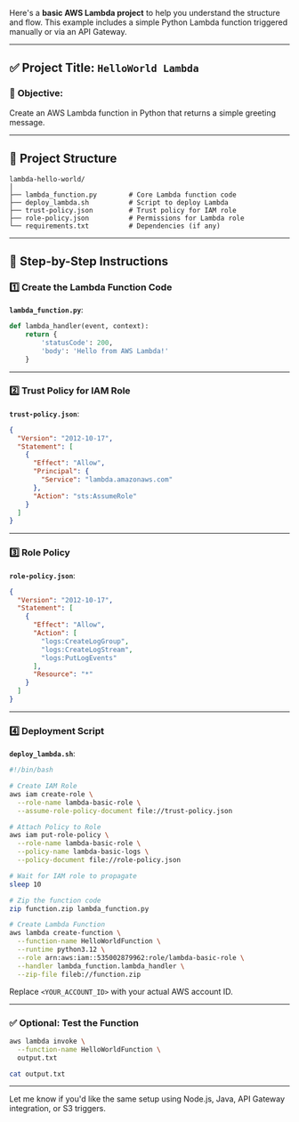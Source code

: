 Here's a **basic AWS Lambda project** to help you understand the structure and flow. This example includes a simple Python Lambda function triggered manually or via an API Gateway.

---

## ✅ **Project Title**: `HelloWorld Lambda`

### 🎯 **Objective**:

Create an AWS Lambda function in Python that returns a simple greeting message.

---

## 📁 **Project Structure**

```
lambda-hello-world/
│
├── lambda_function.py        # Core Lambda function code
├── deploy_lambda.sh          # Script to deploy Lambda
├── trust-policy.json         # Trust policy for IAM role
├── role-policy.json          # Permissions for Lambda role
└── requirements.txt          # Dependencies (if any)
```

---

## 🧠 **Step-by-Step Instructions**

### 1️⃣ Create the Lambda Function Code

**`lambda_function.py`**:

```python
def lambda_handler(event, context):
    return {
        'statusCode': 200,
        'body': 'Hello from AWS Lambda!'
    }
```

---

### 2️⃣ Trust Policy for IAM Role

**`trust-policy.json`**:

```json
{
  "Version": "2012-10-17",
  "Statement": [
    {
      "Effect": "Allow",
      "Principal": {
        "Service": "lambda.amazonaws.com"
      },
      "Action": "sts:AssumeRole"
    }
  ]
}
```

---

### 3️⃣ Role Policy

**`role-policy.json`**:

```json
{
  "Version": "2012-10-17",
  "Statement": [
    {
      "Effect": "Allow",
      "Action": [
        "logs:CreateLogGroup",
        "logs:CreateLogStream",
        "logs:PutLogEvents"
      ],
      "Resource": "*"
    }
  ]
}
```

---

### 4️⃣ Deployment Script

**`deploy_lambda.sh`**:

```bash
#!/bin/bash

# Create IAM Role
aws iam create-role \
  --role-name lambda-basic-role \
  --assume-role-policy-document file://trust-policy.json

# Attach Policy to Role
aws iam put-role-policy \
  --role-name lambda-basic-role \
  --policy-name lambda-basic-logs \
  --policy-document file://role-policy.json

# Wait for IAM role to propagate
sleep 10

# Zip the function code
zip function.zip lambda_function.py

# Create Lambda Function
aws lambda create-function \
  --function-name HelloWorldFunction \
  --runtime python3.12 \
  --role arn:aws:iam::535002879962:role/lambda-basic-role \
  --handler lambda_function.lambda_handler \
  --zip-file fileb://function.zip
```

Replace `<YOUR_ACCOUNT_ID>` with your actual AWS account ID.

---

### ✅ Optional: Test the Function

```bash
aws lambda invoke \
  --function-name HelloWorldFunction \
  output.txt

cat output.txt
```

---

Let me know if you'd like the same setup using Node.js, Java, API Gateway integration, or S3 triggers.
